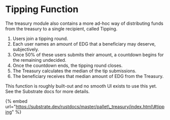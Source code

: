 # Tipping Function

The treasury module also contains a more ad-hoc way of distributing funds from the treasury to a single recipient, called Tipping.

1. Users join a tipping round.
2. Each user names an amount of EDG that a beneficiary may deserve, subjectively.
3. Once 50% of these users submits their amount, a countdown begins for the remaining undecided.
4. Once the countdown ends, the tipping round closes. 
5. The Treasury calculates the median of the tip submissions.
6. The beneficiary receives that median amount of EDG from the Treasury.

This function is roughly built-out and no smooth UI exists to use this yet. See the Substrate docs for more details.

{% embed url="https://substrate.dev/rustdocs/master/pallet\_treasury/index.html\#tipping" %}





